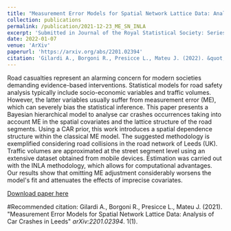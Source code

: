 ```yaml
---
title: "Measurement Error Models for Spatial Network Lattice Data: Analysis of Car Crashes in Leeds"
collection: publications
permalink: /publication/2021-12-23_ME_SN_INLA
excerpt: 'Submitted in Journal of the Royal Statistical Society: Series A'
date: 2022-01-07
venue: 'ArXiv'
paperurl: 'https://arxiv.org/abs/2201.02394'
citation: 'Gilardi A., Borgoni R., Presicce L., Mateu J. (2022). &quot;Measurement Error Models for Spatial Network Lattice Data: Analysis of Car Crashes in Leeds&quot; <i>arXiv:2201.02394</i>. 1(1).'
---
```

Road casualties represent an alarming concern for modern societies demanding evidence-based interventions. Statistical models for road safety analysis typically include socio-economic variables and traffic volumes. However, the latter variables usually suffer from measurement error (ME), which can severely bias the statistical inference. This paper presents a Bayesian hierarchical model to analyse car crashes occurrences taking into account ME in the spatial covariates and the lattice structure of the road segments. Using a CAR prior, this work introduces a spatial dependence structure within the classical ME model. The suggested methodology is exemplified considering road collisions in the road network of Leeds (UK). Traffic volumes are approximated at the street segment level using an extensive dataset obtained from mobile devices. Estimation was carried out with the INLA methodology, which allows for computational advantages. Our results show that omitting ME adjustment considerably worsens the model's fit and attenuates the effects of imprecise covariates.

[Download paper here](http://lucapresicce.github.io/files/paper1.pdf)

#Recommended citation: Gilardi A., Borgoni R., Presicce L., Mateu J. (2021). "Measurement Error Models for Spatial Network Lattice Data: Analysis of Car Crashes in Leeds" <i>arXiv:2201.02394</i>. 1(1).
